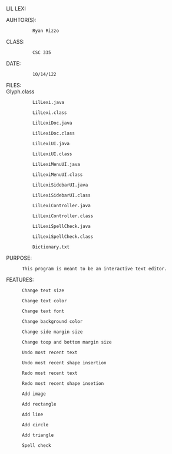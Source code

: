 LIL LEXI


AUHTOR(S):       

              Ryan Rizzo

CLASS:        

              CSC 335

DATE:         
              
              10/14/122

FILES:        
              Glyph.class
              
              LilLexi.java
              
              LilLexi.class

              LilLexiDoc.java
              
              LilLexiDoc.class
              
              LilLexiUI.java
              
              LilLexiUI.class
              
              LilLexiMenuUI.java
              
              LilLexiMenuUI.class
              
              LilLexiSidebarUI.java
              
              LilLexiSidebarUI.class
              
              LilLexiController.java
              
              LilLexiController.class
              
              LilLexiSpellCheck.java
              
              LilLexiSpellCheck.class
              
              Dictionary.txt

PURPOSE:

          This program is meant to be an interactive text editor.

FEATURES: 

          Change text size

          Change text color
          
          Change text font
          
          Change background color
          
          Change side margin size
          
          Change toop and bottom margin size
          
          Undo most recent text
          
          Undo most recent shape insertion
          
          Redo most recent text
          
          Redo most recent shape insetion
          
          Add image
          
          Add rectangle
          
          Add line
          
          Add circle
          
          Add triangle
          
          Spell check
